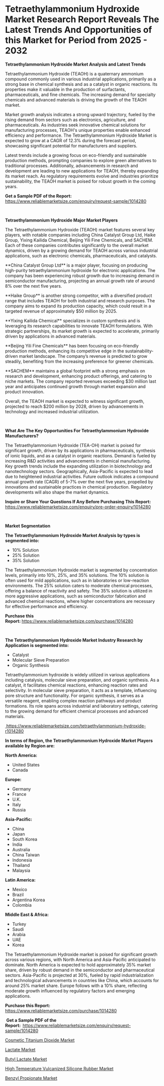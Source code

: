 <p><h1>Tetraethylammonium Hydroxide Market Research Report Reveals The Latest Trends And Opportunities of this Market for Period from 2025 - 2032</h1></p><p><strong>Tetraethylammonium Hydroxide Market Analysis and Latest Trends</strong></p>
<p><p>Tetraethylammonium Hydroxide (TEAOH) is a quaternary ammonium compound commonly used in various industrial applications, primarily as a strong base in chemical synthesis and as a catalyst in organic reactions. Its properties make it valuable in the production of surfactants, pharmaceuticals, and fine chemicals. The increasing demand for specialty chemicals and advanced materials is driving the growth of the TEAOH market.</p><p>Market growth analysis indicates a strong upward trajectory, fueled by the rising demand from sectors such as electronics, agriculture, and pharmaceuticals. As industries seek innovative chemical solutions for manufacturing processes, TEAOH's unique properties enable enhanced efficiency and performance. The Tetraethylammonium Hydroxide Market is expected to grow at a CAGR of 12.3% during the forecast period, showcasing significant potential for manufacturers and suppliers.</p><p>Latest trends include a growing focus on eco-friendly and sustainable production methods, prompting companies to explore green alternatives to traditional processes. Additionally, advancements in research and development are leading to new applications for TEAOH, thereby expanding its market reach. As regulatory requirements evolve and industries prioritize sustainability, the TEAOH market is poised for robust growth in the coming years.</p></p>
<p><strong>Get a Sample PDF of the Report:&nbsp;</strong> <a href="https://www.reliablemarketsize.com/enquiry/request-sample/1014280?utm_campaign=1133&utm_medium=2&utm_source=Github&utm_content=ia&utm_term=06032025&utm_id=tetraethylammonium-hydroxide">https://www.reliablemarketsize.com/enquiry/request-sample/1014280</a></p>
<p>&nbsp;</p>
<p><strong>Tetraethylammonium Hydroxide Major Market Players</strong></p>
<p><p>The Tetraethylammonium Hydroxide (TEAOH) market features several key players, with notable companies including China Catalyst Group Ltd, Haike Group, Yixing Kailida Chemical, Beijing Yili Fine Chemicals, and SACHEM. Each of these companies contributes significantly to the overall market dynamics, driven by a growing demand for TEAOH across various industrial applications, such as electronic chemicals, pharmaceuticals, and catalysts.</p><p>**China Catalyst Group Ltd** is a major player, focusing on producing high-purity tetraethylammonium hydroxide for electronic applications. The company has been experiencing robust growth due to increasing demand in semiconductor manufacturing, projecting an annual growth rate of around 8% over the next five years. </p><p>**Haike Group** is another strong competitor, with a diversified product range that includes TEAOH for both industrial and research purposes. The company aims to expand its production capacity, which could result in a targeted revenue of approximately $50 million by 2025.</p><p>**Yixing Kailida Chemical** specializes in custom synthesis and is leveraging its research capabilities to innovate TEAOH formulations. With strategic partnerships, its market growth is expected to accelerate, primarily driven by applications in advanced materials. </p><p>**Beijing Yili Fine Chemicals** has been focusing on eco-friendly production methods, enhancing its competitive edge in the sustainability-driven market landscape. The company’s revenue is predicted to grow steadily, benefiting from the increasing preference for greener chemicals.</p><p>**SACHEM** maintains a global footprint with a strong emphasis on research and development, enhancing product offerings, and catering to niche markets. The company reported revenues exceeding $30 million last year and anticipates continued growth through market expansion and product innovation.</p><p>Overall, the TEAOH market is expected to witness significant growth, projected to reach $200 million by 2028, driven by advancements in technology and increased industrial utilization.</p></p>
<p>&nbsp;</p>
<p><strong>What Are The Key Opportunities For Tetraethylammonium Hydroxide Manufacturers?</strong></p>
<p><p>The Tetraethylammonium Hydroxide (TEA-OH) market is poised for significant growth, driven by its applications in pharmaceuticals, synthesis of ionic liquids, and as a catalyst in organic reactions. Demand is fueled by increasing R&D activities and advancements in chemical manufacturing. Key growth trends include the expanding utilization in biotechnology and nanotechnology sectors. Geographically, Asia-Pacific is expected to lead due to heightened industrial activities. Future outlook indicates a compound annual growth rate (CAGR) of 5-7% over the next five years, propelled by innovations and sustainable practices in chemical production. Regulatory developments will also shape the market dynamics.</p></p>
<p><strong>Inquire or Share Your Questions If Any Before Purchasing This Report:</strong> <a href="https://www.reliablemarketsize.com/enquiry/pre-order-enquiry/1014280?utm_campaign=1133&utm_medium=2&utm_source=Github&utm_content=ia&utm_term=06032025&utm_id=tetraethylammonium-hydroxide">https://www.reliablemarketsize.com/enquiry/pre-order-enquiry/1014280</a></p>
<p>&nbsp;</p>
<p><strong>Market Segmentation</strong></p>
<p><strong>The Tetraethylammonium Hydroxide Market Analysis by types is segmented into:</strong></p>
<p><ul><li>10% Solution</li><li>25% Solution</li><li>35% Solution</li></ul></p>
<p><p>The Tetraethylammonium Hydroxide market is segmented by concentration levels, primarily into 10%, 25%, and 35% solutions. The 10% solution is often used for mild applications, such as in laboratories or low-reaction environments. The 25% solution caters to moderate chemical processes, offering a balance of reactivity and safety. The 35% solution is utilized in more aggressive applications, such as semiconductor fabrication and advanced chemical reactions, where higher concentrations are necessary for effective performance and efficiency.</p></p>
<p><strong>Purchase this Report:&nbsp;</strong><a href="https://www.reliablemarketsize.com/purchase/1014280?utm_campaign=1133&utm_medium=2&utm_source=Github&utm_content=ia&utm_term=06032025&utm_id=tetraethylammonium-hydroxide">https://www.reliablemarketsize.com/purchase/1014280</a></p>
<p>&nbsp;</p>
<p><strong>The Tetraethylammonium Hydroxide Market Industry Research by Application is segmented into:</strong></p>
<p><ul><li>Catalyst</li><li>Molecular Sieve Preparation</li><li>Organic Synthesis</li></ul></p>
<p><p>Tetraethylammonium hydroxide is widely utilized in various applications including catalysis, molecular sieve preparation, and organic synthesis. As a catalyst, it facilitates chemical reactions, enhancing reaction rates and selectivity. In molecular sieve preparation, it acts as a template, influencing pore structure and functionality. For organic synthesis, it serves as a versatile reagent, enabling complex reaction pathways and product formations. Its role spans across industrial and laboratory settings, catering to the growing demand for efficient chemical processes and advanced materials.</p></p>
<p><a href="https://www.reliablemarketsize.com/tetraethylammonium-hydroxide-r1014280?utm_campaign=1133&utm_medium=2&utm_source=Github&utm_content=ia&utm_term=06032025&utm_id=tetraethylammonium-hydroxide">&nbsp;https://www.reliablemarketsize.com/tetraethylammonium-hydroxide-r1014280</a></p>
<p><strong>In terms of Region, the Tetraethylammonium Hydroxide Market Players available by Region are:</strong></p>
<p>
    <p> <strong> North America: </strong>
        <ul>
            <li>United States</li>
            <li>Canada</li>
        </ul>
        </p> 
    <p> <strong> Europe: </strong>
        <ul>
            <li>Germany</li>
            <li>France</li>
            <li>U.K.</li>
            <li>Italy</li>
            <li>Russia</li>
        </ul>
        </p> 
    <p> <strong> Asia-Pacific: </strong>
        <ul>
            <li>China</li>
            <li>Japan</li>
            <li>South Korea</li>
            <li>India</li>
            <li>Australia</li>
            <li>China Taiwan</li>
            <li>Indonesia</li>
            <li>Thailand</li>
            <li>Malaysia</li>
        </ul>
        </p> 
    <p> <strong> Latin America: </strong>
        <ul>
            <li>Mexico</li>
            <li>Brazil</li>
            <li>Argentina Korea</li>
            <li>Colombia</li>
        </ul>
        </p> 
    <p> <strong> Middle East & Africa: </strong>
        <ul>
            <li>Turkey</li>
            <li>Saudi</li>
            <li>Arabia</li>
            <li>UAE</li>
            <li>Korea</li>
        </ul>
    </p>
    </p>
<p><p>The Tetraethylammonium Hydroxide market is poised for significant growth across various regions, with North America and Asia-Pacific anticipated to dominate. North America is expected to hold approximately 35% market share, driven by robust demand in the semiconductor and pharmaceutical sectors. Asia-Pacific is projected at 30%, fueled by rapid industrialization and technological advancements in countries like China, which accounts for around 25% market share. Europe follows with a 10% share, reflecting moderate growth influenced by regulatory factors and emerging applications.</p></p>
<p><strong>Purchase this Report: </strong><a href="https://www.reliablemarketsize.com/purchase/1014280?utm_campaign=1133&utm_medium=2&utm_source=Github&utm_content=ia&utm_term=06032025&utm_id=tetraethylammonium-hydroxide">https://www.reliablemarketsize.com/purchase/1014280</a></p>
<p>&nbsp;<strong>Get a Sample PDF of the Report:&nbsp;&nbsp;</strong><a href="https://www.reliablemarketsize.com/enquiry/request-sample/1014280?utm_campaign=1133&utm_medium=2&utm_source=Github&utm_content=ia&utm_term=06032025&utm_id=tetraethylammonium-hydroxide">https://www.reliablemarketsize.com/enquiry/request-sample/1014280</a></p>
<p><strong></strong></p>
<p><p><a href="https://github.com/romeoacuffap/Market-Research-Report-List-1/blob/main/cosmetic-titanium-dioxide-market.md?utm_campaign=1133&utm_medium=2&utm_source=Github&utm_content=ia&utm_term=06032025&utm_id=tetraethylammonium-hydroxide">Cosmetic Titanium Dioxide Market</a></p><p><a href="https://github.com/borsiflorsfa/Market-Research-Report-List-1/blob/main/lactate-market.md?utm_campaign=1133&utm_medium=2&utm_source=Github&utm_content=ia&utm_term=06032025&utm_id=tetraethylammonium-hydroxide">Lactate Market</a></p><p><a href="https://github.com/kelttnandan9/Market-Research-Report-List-1/blob/main/butyl-lactate-market.md?utm_campaign=1133&utm_medium=2&utm_source=Github&utm_content=ia&utm_term=06032025&utm_id=tetraethylammonium-hydroxide">Butyl Lactate Market</a></p><p><a href="https://github.com/larotnanonhx/Market-Research-Report-List-1/blob/main/high-temperature-vulcanized-silicone-rubber-market.md?utm_campaign=1133&utm_medium=2&utm_source=Github&utm_content=ia&utm_term=06032025&utm_id=tetraethylammonium-hydroxide">High Temperature Vulcanized Silicone Rubber Market</a></p><p><a href="https://github.com/goreabeeran/Market-Research-Report-List-1/blob/main/benzyl-propionate-market.md?utm_campaign=1133&utm_medium=2&utm_source=Github&utm_content=ia&utm_term=06032025&utm_id=tetraethylammonium-hydroxide">Benzyl Propionate Market</a></p></p>